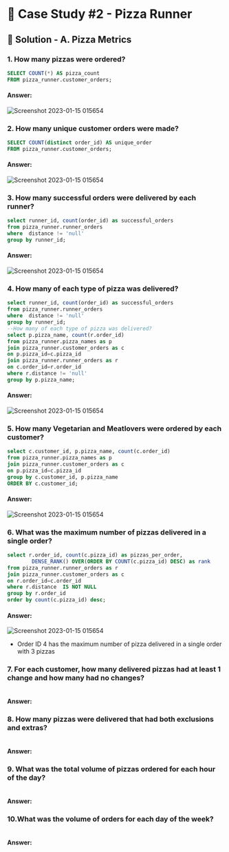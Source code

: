 # 🍕 Case Study #2 - Pizza Runner

## 🍝 Solution - A. Pizza Metrics

### 1. How many pizzas were ordered?

````sql
SELECT COUNT(*) AS pizza_count
FROM pizza_runner.customer_orders;
````
#### Answer:
![Screenshot 2023-01-15 015654](https://user-images.githubusercontent.com/110742273/212493890-49dca672-b624-49c1-9194-4465d735df79.jpg)

### 2. How many unique customer orders were made?
````sql
SELECT COUNT(distinct order_id) AS unique_order
FROM pizza_runner.customer_orders;
````
#### Answer:
![Screenshot 2023-01-15 015654](https://user-images.githubusercontent.com/110742273/212494089-884f8e24-a6b1-494e-ad31-413c81fb6a8d.jpg)

### 3. How many successful orders were delivered by each runner?
````sql
select runner_id, count(order_id) as successful_orders
from pizza_runner.runner_orders
where  distance != 'null'
group by runner_id;
````
#### Answer:
![Screenshot 2023-01-15 015654](https://user-images.githubusercontent.com/110742273/212494822-b62f533c-c049-40c7-8ee6-c7baa95981a8.jpg)

### 4. How many of each type of pizza was delivered?
````sql
select runner_id, count(order_id) as successful_orders
from pizza_runner.runner_orders
where  distance != 'null'
group by runner_id;
--How many of each type of pizza was delivered?
select p.pizza_name, count(r.order_id)
from pizza_runner.pizza_names as p
join pizza_runner.customer_orders as c
on p.pizza_id=c.pizza_id
join pizza_runner.runner_orders as r
on c.order_id=r.order_id
where r.distance != 'null'
group by p.pizza_name;
````
#### Answer:
![Screenshot 2023-01-15 015654](https://user-images.githubusercontent.com/110742273/212495399-affbd78f-9356-4043-9790-6fe1e45383cc.jpg)

### 5. How many Vegetarian and Meatlovers were ordered by each customer?
````sql
select c.customer_id, p.pizza_name, count(c.order_id)
from pizza_runner.pizza_names as p
join pizza_runner.customer_orders as c
on p.pizza_id=c.pizza_id
group by c.customer_id, p.pizza_name
ORDER BY c.customer_id;
````

#### Answer:
![Screenshot 2023-01-15 015654](https://user-images.githubusercontent.com/110742273/212495645-034e82d0-03f9-4143-913b-c7f07e0ea9a3.jpg)

### 6. What was the maximum number of pizzas delivered in a single order?
````sql
select r.order_id, count(c.pizza_id) as pizzas_per_order,
		DENSE_RANK() OVER(ORDER BY COUNT(c.pizza_id) DESC) as rank
from pizza_runner.runner_orders as r
join pizza_runner.customer_orders as c
on r.order_id=c.order_id
where r.distance  IS NOT NULL
group by r.order_id
order by count(c.pizza_id) desc;
````
#### Answer:
![Screenshot 2023-01-15 015654](https://user-images.githubusercontent.com/110742273/213010344-934f21a0-d9d6-4cea-8a12-d27f8ef0089a.jpg)
- Order ID 4 has the maximum number of pizza delivered in a single order with 3 pizzas

### 7. For each customer, how many delivered pizzas had at least 1 change and how many had no changes?
````sql

````
#### Answer:
### 8. How many pizzas were delivered that had both exclusions and extras?
````sql

````

#### Answer:
### 9. What was the total volume of pizzas ordered for each hour of the day?
````sql

````
#### Answer:
### 10.What was the volume of orders for each day of the week?
````sql

````

#### Answer:
